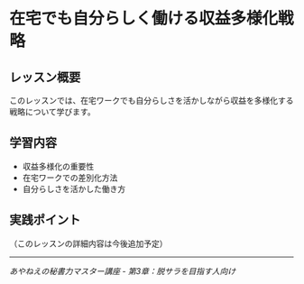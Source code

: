 # 在宅でも自分らしく働ける収益多様化戦略

## レッスン概要
このレッスンでは、在宅ワークでも自分らしさを活かしながら収益を多様化する戦略について学びます。

## 学習内容
- 収益多様化の重要性
- 在宅ワークでの差別化方法
- 自分らしさを活かした働き方

## 実践ポイント
（このレッスンの詳細内容は今後追加予定）

---
*あやねえの秘書力マスター講座 - 第3章：脱サラを目指す人向け*
